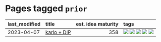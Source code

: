 # Pages tagged `prior`

|last_modified|title|est. idea maturity|tags
|:---|:---|---:|:---|
|2023-04-07|[karlo + DIP](../karlo-dip.md)|358|[![](https://img.shields.io/badge/tag-deepimageprior-6819c6)](../tags/deepimageprior.md) [![](https://img.shields.io/badge/tag-experimental-ea1833)](../tags/experimental.md) [![](https://img.shields.io/badge/tag-image_generation-1eefac)](../tags/image_generation.md) [![](https://img.shields.io/badge/tag-prior-11772b)](../tags/prior.md) [![](https://img.shields.io/badge/tag-wip-12eec5)](../tags/wip.md)|